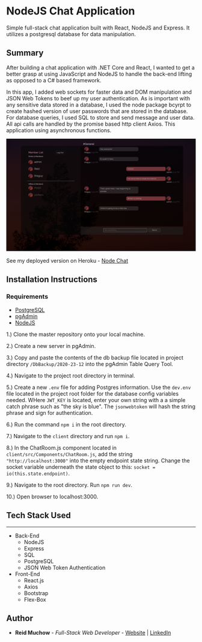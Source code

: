 # NodeJS Chat Application

Simple full-stack chat application built with React, NodeJS and Express. It utilizes a postgresql database for data manipulation.

## Summary

After building a chat application with .NET Core and React, I wanted to get a better grasp at using JavaScript and NodeJS to handle the back-end lifting as opposed to a C# based framework. 

In this app, I added web sockets for faster data and DOM manipulation and JSON Web Tokens to beef up my user authentication. As is important with any sensitive data stored in a database, I used the node package bcyrpt to create hashed version of user passwords that are stored in the database. For database queries, I used SQL to store and send message and user data. All api calls are handled by the promise based http client Axios. This application using asynchronous functions. 

![](client/src/Images/nodechat.png)

See my deployed version on Heroku - [Node Chat](https://reidnodechat.herokuapp.com)

## Installation Instructions

### Requirements

- [PostgreSQL](https://www.postgresql.org/download/)
- [pgAdmin](https://www.pgadmin.org/)
- [NodeJS](https://nodejs.org/en/download/)

1.) Clone the master repository onto your local machine.

2.) Create a new server in pgAdmin. 

3.) Copy and paste the contents of the db backup file located in project directory `/DbBackup/2020-23-12` into the pgAdmin Table Query Tool. 

4.) Navigate to the project root directory in terminal.

5.) Create a new `.env` file for adding Postgres information. Use the `dev.env` file located in the project root folder for the database config variables needed. WHere `JWT_KEY` is located, enter your own string with a a simple catch phrase such as "the sky is blue". The `jsonwebtoken` will hash the string phrase and sign for authentication.

6.) Run the command `npm i` in the root directory.

7.) Navigate to the `client` directory and run `npm i`.

8.) In the ChatRoom.js component located in `client/src/Components/ChatRoom.js`, add the string `"http://localhost:3000"` into the empty endpoint state string. Change the socket variable underneath the state object to this: `socket = io(this.state.endpoint)`.

9.) Navigate to the root directory. Run `npm run dev`.

10.) Open browser to localhost:3000.

## Tech Stack Used
---
* Back-End
    * NodeJS
    * Express
    * SQL
    * PostgreSQL
    * JSON Web Token Authentication
* Front-End
    * React.js
    * Axios
    * Bootstrap
    * Flex-Box

## Author 

* **Reid Muchow** - *Full-Stack Web Developer* - [Website](https://www.reidmuchow.com) | [LinkedIn](https://www.linkedin.com/in/reidmuchow/)